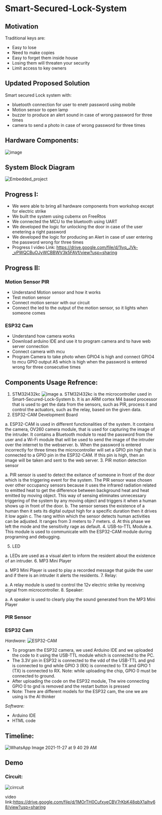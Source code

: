 # Smart-Secured-Lock-System
## Motivation
Traditional  keys are:
* Easy to lose
* Need to make copies
* Easy to forget them inside house
* Losing them will threaten your security
* Limit access to key owners

## Updated Proposed Solution
Smart secured Lock system with:
* bluetooth connection for user to enetr password using mobile 
* Motion sensor to open lamp
* buzzer to produce an alert sound in case of wrong password for three times
* camera to send a photo in case of wrong password for three times 


## Hardware Components:
![image](https://user-images.githubusercontent.com/72893623/143673083-8263de9f-b8ff-45a2-8655-3f077c83531c.png)
 

## System Block Diagram
![Embedded_project](https://user-images.githubusercontent.com/79912650/143672655-c7f22813-642c-4c53-a92b-fae39fb25447.png)

## Progress I:
* We were able to bring all hardware components from workshop except for electric strike
* We built the system using cubemx on FreeRtos
* We connected the MCU to the bluetooth using UART
* We developed the logic for unlocking the door in case of the user enetering a right password
* We developed the logic for  producing an Alert in case of user entering the password wrong for three times
* Progress I video Link: https://drive.google.com/file/d/1lyq_JVk-_vPWQCBuOJyWCBBWV3k5FAVf/view?usp=sharing

## Progress II:

### Motion Sensor PIR 
* Understand Motion sensor and how it works
* Test motion sensor 
* Connect motion sensor with our circuit 
* Connect the led to the output of the motion sensor, so it lights when someone comes 

### ESP32 Cam
* Understand how camera works
* Download arduino IDE and use it to program camera and to have  web server connection
* Connect camera with mcu
* Program Camera to take photo when GPIO4 is high and connect GPIO4 to mcu GPIO output A5 which is high when the password is entered wrong for three consecutive times


## Components Usage Refrence:
1.	STM32l432kc
 ![image](https://www.st.com/bin/ecommerce/api/image.PF263436.en.feature-description-include-personalized-no-cpn-large.jpg)
a.	 STM32l432kc is the microcontroller used in Smart-Secured-Lock-System
b.	It is an ARM cortex M4 based processor that is used to get the data from the sensors, such as PIR, process it and control the actuators, such as the relay, based on the given data.
2.	ESP32-CAM Development Board
 
a.	ESP32-CAM is used in different functionalities of the system. It contains the camera, OV260 camera module, that is used for capturing the image of the intruder. It contains a Bluetooth module to read the password from the user and a Wi-Fi module that will be used to send the image of the intruder over the internet to the webserver. 
b.	When the password is entered incorrectly for three times the microcontroller will set a GPIO pin high that is connected to a GPIO pin in the ESP32-CAM. If this pin is high, then an image will be taken and sent to the web server. 
3.	PIR motion detection sensor 
 
a.	PIR sensor is used to detect the exitance of someone in front of the door which is the triggering event for the system. The PIR sensor wase chosen over other occupancy sensors because it uses the infrared radiation related to emitted heat to get the difference between background heat and heat emitted by moving object. This way of sensing eliminates unnecessary triggering of the system by any moving object and triggers it when a human shows up in front of the door.
b.	The sensor senses the existence of a human then it sets its digital output high for a specific duration then it drives it low again 
c.	The rang within which the sensor detects human activities can be adjusted. It ranges from 3 meters to 7 meters. 
d.	At this phase we left the mode and the sensitivity rage as default.
4.	USB-to-TTL Module
a.	This module is used to communicate with the ESP32-CAM module during programing and debugging. 

5.	LED
 
a.	LEDs are used as a visual alert to inform the resident about the existence of an intruder.
6.	MP3 Mini Player
 
a.	MP3 Mini Player is used to play a recorded message that guide the user and if there is an intruder it alerts the residents.
7.	Relay:
 
a.	A relay module is used to control the 12v electric strike by receiving signal from microcontroller. 
8.	Speaker:
 
a.	A speaker is used to clearly play the sound generated from the MP3 Mini Player

### PIR Sensor

### ESP32 Cam
*Hardware:*
![ESP32-CAM](https://user-images.githubusercontent.com/79912650/144700021-ad580082-ea06-44ee-b5a6-f8d23cd11f59.png)
* To program the ESP32 camera, we used Arduino IDE and we uploaded the code to it using the USB-TTL module which is connected to the PC. 
* The 3.3V pin in ESP32 is connected to the vdd of the USB-TTL and gnd is connected to gnd while GPIO 3 (RX) is connected to TX and GPIO 1 (TX) is connected to RX. 
Note: while uploading the chip, GPIO 0 must be connected to ground.
* After uploading the code on the ESP32 module, The wire connecting GPIO 0 to gnd is removed and the restart button is pressed
* Note: There are different models for the ESP32 cam, the one we are using is the AI thinker

*Software:*
* Arduino IDE
* HTML code 

## Timeline:
![WhatsApp Image 2021-11-27 at 9 40 29 AM](https://user-images.githubusercontent.com/79912650/143672870-61a3287c-9d7d-415c-80f5-151356e83c21.jpeg)

## Demo
### Circuit: 
![cirrcuit](https://user-images.githubusercontent.com/72893623/144700974-b3fc6eb1-14aa-4cde-aaba-31d21f1f79ae.jpeg)

video link:https://drive.google.com/file/d/1MOrTH0CufxyeCBV7rKbK48qbX1alhv68/view?usp=sharing

